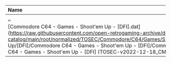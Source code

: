 |Name|Size|
|:---|---:|
|[..](../index.html)|DIR|
|[Commodore C64 - Games - Shoot'em Up - [DFI].dat](https://raw.githubusercontent.com/open-retrogaming-archive/dat-catalog/main/root/normalized/TOSEC/Commodore/C64/Games/Shoot'em Up/[DFI]/Commodore C64 - Games - Shoot'em Up - [DFI]/Commodore C64 - Games - Shoot'em Up - [DFI] (TOSEC-v2022-12-18_CM).dat)|10567|
